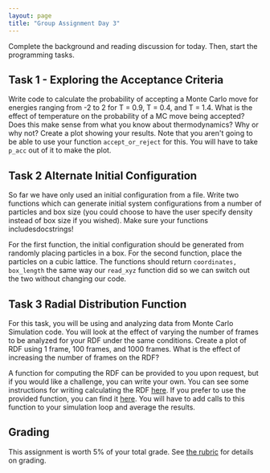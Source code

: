 ```yaml
---
layout: page
title: "Group Assignment Day 3"
---
```



<script type="text/javascript" async
  src="https://cdnjs.cloudflare.com/ajax/libs/mathjax/2.7.7/MathJax.js?config=TeX-MML-AM_CHTML">
</script>


Complete the background and reading discussion for today. Then, start the programming tasks.

## Task 1 - Exploring the Acceptance Criteria
Write code to calculate the probability of accepting a Monte Carlo move for energies ranging from -2 to 2 for T = 0.9, T = 0.4, and T = 1.4. What is the effect of temperature on the probability of a MC move being accepted? Does this make sense from what you know about thermodynamics? Why or why not? Create a plot showing your results. Note that you aren't going to be able to use your function `accept_or_reject` for this. You will have to take `p_acc` out of it to make the plot.

## Task 2 Alternate Initial Configuration
So far we have only used an initial configuration from a file. Write two functions which can generate initial system configurations from a number of particles and box size (you could choose to have the user specify density instead of box size if you wished). Make sure your functions includesdocstrings! 

For the first function, the initial configuration should be generated from randomly placing particles in a box. For the second function, place the particles on a cubic lattice. The functions should return `coordinates, box_length` the same way our `read_xyz` function did so we can switch out the two without changing our code.
       
## Task 3 Radial Distribution Function
For this task, you will be using and analyzing data from Monte Carlo Simulation code. You will look at the effect of varying the number of frames to be analyzed for your RDF under the same conditions. Create a plot of RDF using 1 frame, 100 frames, and 1000 frames. What is the effect of increasing the number of frames on the RDF?

A function for computing the RDF can be provided to you upon request, but if you would like a challenge, you can write your own. You can see some instructions for writing calculating the RDF [here](http://www.physics.emory.edu/faculty/weeks/idl/gofr2.html). If you prefer to use the provided function, you can find it [here](https://gist.github.com/janash/1c0a80f176a13dc764a15b7ab2612b29). You will have to add calls to this function to your simulation loop and average the results.


## Grading
This assignment is worth 5% of your total grade. See [the rubric](rubric3) for details on grading.